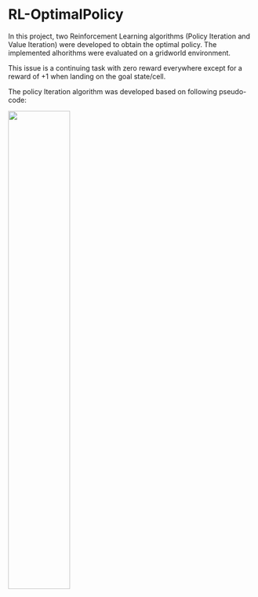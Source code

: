 # RL-OptimalPolicy
In this project, two Reinforcement Learning algorithms (Policy Iteration and Value Iteration) were developed to obtain the optimal policy. The implemented alhorithms were evaluated on a gridworld environment. <br />

This issue is a continuing task with zero reward everywhere except for a reward of +1 when landing on the goal state/cell. <br />

The policy Iteration algorithm was developed based on following pseudo-code:



<img src="https://user-images.githubusercontent.com/115110417/235726973-aef61be0-46c6-4dbe-8865-b4af4dece663.png" width=50% >
